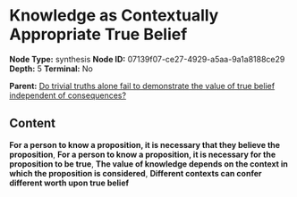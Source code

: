 # Knowledge as Contextually Appropriate True Belief

**Node Type:** synthesis
**Node ID:** 07139f07-ce27-4929-a5aa-9a1a8188ce29
**Depth:** 5
**Terminal:** No

**Parent:** [Do trivial truths alone fail to demonstrate the value of true belief independent of consequences?](do-trivial-truths-alone-fail-to-demonstrate-the-value-of-true-belief-independent-of-consequences-antithesis-04bc631b-d3ad-4347-bc46-98b8b01440eb.md)

## Content

**For a person to know a proposition, it is necessary that they believe the proposition**, **For a person to know a proposition, it is necessary for the proposition to be true**, **The value of knowledge depends on the context in which the proposition is considered**, **Different contexts can confer different worth upon true belief**
